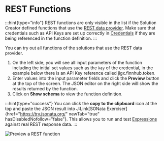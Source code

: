 # REST Functions

:::hint{type="info"}
REST functions are only visible in the list if the Solution Creator defined functions that use the [REST data provider](https://docs.jigx.com/rest). Make sure that credentials such as API Keys are set up correctly in [Credentials](./Credentials.md) if they are being referenced in the function definition.
:::

You can try out all functions of the solutions that use the REST data provider.

1. On the left side, you will see all input parameters of the function including the initial set values such as the `key` of the credential, in the example below there is an API Key reference called jigx.finnhub.token.
2. Enter values into the input parameter fields and click the **Preview** button at the top of the screen. The JSON editor on the right side will show the results returned by the function.
3. Click on **Show schema** to view the function definition.

:::hint{type="success"}
You can click the **copy to the clipboard** icon at the top and paste the JSON result into J:Link[SONata Exerciser]{href="https://try.jsonata.org/" newTab="true" hasDisabledNofollow="false"}. This allows you to run and test [Expressions](<./../../Building Apps with Jigx/Logic/Expressions.md>) against real REST response data.
:::

![Preview a REST function](https://archbee-image-uploads.s3.amazonaws.com/x7vdIDH6-ScTprfmi2XXX/inwWRpNo1J-sKAeM4d6vk_jm-restfunctionl.png "Preview a REST function")

